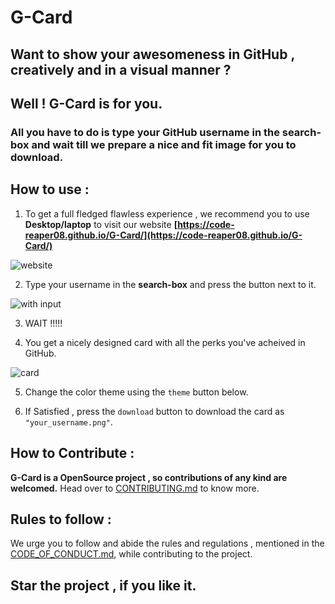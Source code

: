 # G-Card

## Want to show your awesomeness in GitHub , creatively and in a visual manner ?
## Well ! G-Card is for you.

### All you have to do is type your GitHub username in the search-box and wait till we prepare a nice and fit image for you to download.

## How to use :

1. To get a full fledged flawless experience , we recommend you to use **Desktop/laptop** to visit our website **[https://code-reaper08.github.io/G-Card/](https://code-reaper08.github.io/G-Card/)**

![website](https://user-images.githubusercontent.com/64256342/120079899-b8715680-c0d3-11eb-8478-a0e2e4b9f13a.png)


2. Type your username in the **search-box** and press the button next to it.

![with input](https://user-images.githubusercontent.com/64256342/120079904-bf986480-c0d3-11eb-81e6-449dda655836.png)

3. WAIT !!!!!

4. You get a nicely designed card with all the perks you've acheived in GitHub.

![card](https://user-images.githubusercontent.com/64256342/120079916-cc1cbd00-c0d3-11eb-828a-3f30c2401722.png)


5. Change the color theme using the `theme` button below.

6. If Satisfied , press the `download` button to download the card as `"your_username.png"`.

## How to Contribute :
__**G-Card is a OpenSource project , so contributions of any kind are welcomed.**__
Head over to [CONTRIBUTING.md](Link) to know more.

## Rules to follow :
We urge you to follow and abide the rules and regulations , mentioned in the [CODE_OF_CONDUCT.md](Link), while contributing to the project.

## Star the project , if you like it.
